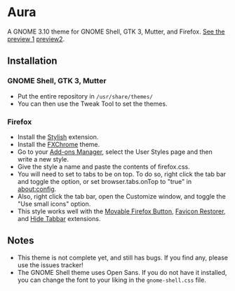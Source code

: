 # Aura
A GNOME 3.10 theme for GNOME Shell, GTK 3, Mutter, and Firefox. [See the preview 1](https://raw2.github.com/dmiranda2/Aura/master/Imagens/preview1.png) [preview2](https://raw2.github.com/dmiranda2/Aura/master/Imagens/preview2.png).

## Installation
### GNOME Shell, GTK 3, Mutter
* Put the entire repository in `/usr/share/themes/`
* You can then use the Tweak Tool to set the themes.

### Firefox
* Install the [Stylish](https://addons.mozilla.org/en-US/firefox/addon/stylish/) extension.
* Install the [FXChrome](https://addons.mozilla.org/en-US/firefox/addon/fxchrome/) theme.
* Go to your [Add-ons Manager](about:addons), select the User Styles page and then write a new style.
* Give the style a name and paste the contents of firefox.css.
* You will need to set to tabs to be on top. To do so, right click the tab bar and toggle the option, or set browser.tabs.onTop to "true" in [about:config](about:config).
* Also, right click the tab bar, open the Customize window, and toggle the "Use small icons" option.
* This style works well with the [Movable Firefox Button](https://addons.mozilla.org/en-us/firefox/addon/movable-firefox-button/), [Favicon Restorer](https://addons.mozilla.org/en-us/firefox/addon/favicon-restorer/?src=search), and [Hide Tabbar](https://addons.mozilla.org/en-us/firefox/addon/hide-tabbar/?src=ss) extensions.


## Notes
* This theme is not complete yet, and still has bugs. If you find any, please use the issues tracker!
* The GNOME Shell theme uses Open Sans. If you do not have it installed, you can change the font to your liking in the `gnome-shell.css` file.

